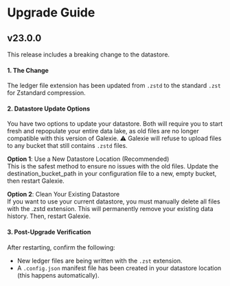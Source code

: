 # Upgrade Guide

## v23.0.0
This release includes a breaking change to the datastore.

#### 1. The Change
   The ledger file extension has been updated from `.zstd` to the standard `.zst` for Zstandard compression.

#### 2. Datastore Update Options
   You have two options to update your datastore. Both will require you to start fresh and repopulate your entire data lake, as old files are no longer compatible with this version of Galexie. ⚠️ Galexie will refuse to upload files to any bucket that still contains `.zstd` files.

**Option 1**: Use a New Datastore Location (Recommended)\
    This is the safest method to ensure no issues with the old files. Update the destination_bucket_path in your configuration file to a new, empty bucket, then restart Galexie.

**Option 2**: Clean Your Existing Datastore \
   If you want to use your current datastore, you must manually delete all files with the .zstd extension. This will permanently remove your existing data history. Then, restart Galexie.

#### 3. Post-Upgrade Verification
   After restarting, confirm the following:

 - New ledger files are being written with the `.zst` extension.
 - A `.config.json` manifest file has been created in your datastore location (this happens automatically).